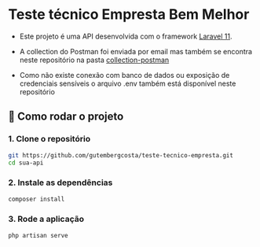 # Teste técnico Empresta Bem Melhor

- Este projeto é uma API desenvolvida com o framework [Laravel 11](https://laravel.com). 

- A collection do Postman foi enviada por email mas também se encontra neste repositório na pasta [collection-postman](https://github.com/gutembergcosta/teste-tecnico-empresta/tree/main/collection-postman)

- Como não existe conexão com banco de dados ou exposição de credenciais sensíveis o arquivo .env também está disponível neste repositório

## 🚀 Como rodar o projeto

### 1. Clone o repositório

```bash
git https://github.com/gutembergcosta/teste-tecnico-empresta.git
cd sua-api
```

### 2. Instale as dependências

```bash
composer install
```

### 3. Rode a aplicação

```bash
php artisan serve
```


